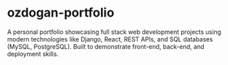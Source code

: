 # ozdogan-portfolio
A personal portfolio showcasing full stack web development projects using modern technologies like Django, React, REST APIs, and SQL databases (MySQL, PostgreSQL). Built to demonstrate front-end, back-end, and deployment skills.
